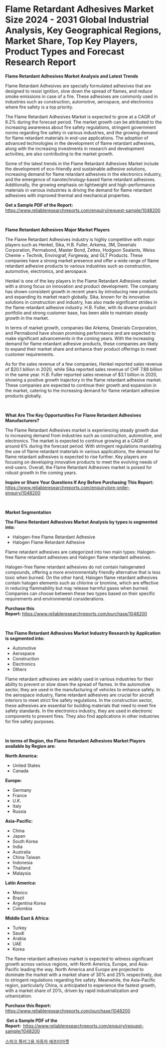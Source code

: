 <p><h1>Flame Retardant Adhesives Market Size 2024 - 2031 Global Industrial Analysis, Key Geographical Regions, Market Share, Top Key Players, Product Types and Forecast Research Report</h1></p><p><strong>Flame Retardant Adhesives Market Analysis and Latest Trends</strong></p>
<p><p>Flame Retardant Adhesives are specially formulated adhesives that are designed to resist ignition, slow down the spread of flames, and reduce smoke emissions in case of a fire. These adhesives are commonly used in industries such as construction, automotive, aerospace, and electronics where fire safety is a top priority.</p><p>The Flame Retardant Adhesives Market is expected to grow at a CAGR of 6.2% during the forecast period. The market growth can be attributed to the increasing awareness about fire safety regulations, stringent government norms regarding fire safety in various industries, and the growing demand for flame retardant materials in end-use applications. The adoption of advanced technologies in the development of flame retardant adhesives, along with the increasing investments in research and development activities, are also contributing to the market growth.</p><p>Some of the latest trends in the Flame Retardant Adhesives Market include the development of eco-friendly and sustainable adhesive solutions, increasing demand for flame retardant adhesives in the electronics industry, and the emergence of nanotechnology-based flame retardant adhesives. Additionally, the growing emphasis on lightweight and high-performance materials in various industries is driving the demand for flame retardant adhesives with improved thermal and mechanical properties.</p></p>
<p><strong>Get a Sample PDF of the Report:&nbsp;</strong> <a href="https://www.reliableresearchreports.com/enquiry/request-sample/1048200">https://www.reliableresearchreports.com/enquiry/request-sample/1048200</a></p>
<p>&nbsp;</p>
<p><strong>Flame Retardant Adhesives Major Market Players</strong></p>
<p><p>The Flame Retardant Adhesives industry is highly competitive with major players such as Henkel, Sika, H.B. Fuller, Arkema, 3M, Dexerials Corporation, Permabond, Master Bond, Zettex, Hodgson Sealants, Weiss Chemie + Technik, Envirograf, Forgeway, and GLT Products. These companies have a strong market presence and offer a wide range of flame retardant adhesive products to various industries such as construction, automotive, electronics, and aerospace.</p><p>Henkel is one of the key players in the Flame Retardant Adhesives market with a strong focus on innovation and product development. The company has shown consistent growth in recent years by introducing new products and expanding its market reach globally. Sika, known for its innovative solutions in construction and industry, has also made significant strides in the flame retardant adhesive industry. H.B. Fuller, with its diverse product portfolio and strong customer base, has been able to maintain steady growth in the market.</p><p>In terms of market growth, companies like Arkema, Dexerials Corporation, and Permabond have shown promising performance and are expected to make significant advancements in the coming years. With the increasing demand for flame retardant adhesive products, these companies are likely to expand their market share and enhance their product offerings to meet customer requirements.</p><p>As for the sales revenue of a few companies, Henkel reported sales revenue of $20.1 billion in 2020, while Sika reported sales revenue of CHF 7.88 billion in the same year. H.B. Fuller reported sales revenue of $3.1 billion in 2020, showing a positive growth trajectory in the flame retardant adhesive market. These companies are expected to continue their growth and expansion in the market, catering to the increasing demand for flame retardant adhesive products globally.</p></p>
<p>&nbsp;</p>
<p><strong>What Are The Key Opportunities For Flame Retardant Adhesives Manufacturers?</strong></p>
<p><p>The Flame Retardant Adhesives market is experiencing steady growth due to increasing demand from industries such as construction, automotive, and electronics. The market is expected to continue growing at a CAGR of around 6% during the forecast period. With stringent regulations mandating the use of flame retardant materials in various applications, the demand for flame retardant adhesives is expected to rise further. Key players are focusing on developing innovative products to meet the evolving needs of end-users. Overall, the Flame Retardant Adhesives market is poised for robust growth in the coming years.</p></p>
<p><strong>Inquire or Share Your Questions If Any Before Purchasing This Report:</strong> <a href="https://www.reliableresearchreports.com/enquiry/pre-order-enquiry/1048200">https://www.reliableresearchreports.com/enquiry/pre-order-enquiry/1048200</a></p>
<p>&nbsp;</p>
<p><strong>Market Segmentation</strong></p>
<p><strong>The Flame Retardant Adhesives Market Analysis by types is segmented into:</strong></p>
<p><ul><li>Halogen-free Flame Retardant Adhesive</li><li>Halogen Flame Retardant Adhesive</li></ul></p>
<p><p>Flame retardant adhesives are categorized into two main types: Halogen-free flame retardant adhesives and Halogen flame retardant adhesives. </p><p>Halogen-free flame retardant adhesives do not contain halogenated compounds, offering a more environmentally friendly alternative that is less toxic when burned. On the other hand, Halogen flame retardant adhesives contain halogen elements such as chlorine or bromine, which are effective in reducing flammability but may release harmful gases when burned. Companies can choose between these two types based on their specific requirements and environmental considerations.</p></p>
<p><strong>Purchase this Report:&nbsp;</strong><a href="https://www.reliableresearchreports.com/purchase/1048200">https://www.reliableresearchreports.com/purchase/1048200</a></p>
<p>&nbsp;</p>
<p><strong>The Flame Retardant Adhesives Market Industry Research by Application is segmented into:</strong></p>
<p><ul><li>Automotive</li><li>Aerospace</li><li>Construction</li><li>Electronics</li><li>Others</li></ul></p>
<p><p>Flame retardant adhesives are widely used in various industries for their ability to prevent or slow down the spread of flames. In the automotive sector, they are used in the manufacturing of vehicles to enhance safety. In the aerospace industry, flame retardant adhesives are crucial for aircraft interiors to meet strict fire safety regulations. In the construction sector, these adhesives are essential for building materials that need to meet fire safety standards. In the electronics industry, they are used in electronic components to prevent fires. They also find applications in other industries for fire safety purposes.</p></p>
<p>&nbsp;</p>
<p><strong>In terms of Region, the Flame Retardant Adhesives Market Players available by Region are:</strong></p>
<p>
    <p> <strong> North America: </strong>
        <ul>
            <li>United States</li>
            <li>Canada</li>
        </ul>
        </p> 
    <p> <strong> Europe: </strong>
        <ul>
            <li>Germany</li>
            <li>France</li>
            <li>U.K.</li>
            <li>Italy</li>
            <li>Russia</li>
        </ul>
        </p> 
    <p> <strong> Asia-Pacific: </strong>
        <ul>
            <li>China</li>
            <li>Japan</li>
            <li>South Korea</li>
            <li>India</li>
            <li>Australia</li>
            <li>China Taiwan</li>
            <li>Indonesia</li>
            <li>Thailand</li>
            <li>Malaysia</li>
        </ul>
        </p> 
    <p> <strong> Latin America: </strong>
        <ul>
            <li>Mexico</li>
            <li>Brazil</li>
            <li>Argentina Korea</li>
            <li>Colombia</li>
        </ul>
        </p> 
    <p> <strong> Middle East & Africa: </strong>
        <ul>
            <li>Turkey</li>
            <li>Saudi</li>
            <li>Arabia</li>
            <li>UAE</li>
            <li>Korea</li>
        </ul>
    </p>
    </p>
<p><p>The flame retardant adhesives market is expected to witness significant growth across various regions, with North America, Europe, and Asia-Pacific leading the way. North America and Europe are projected to dominate the market with a market share of 30% and 25% respectively, due to stringent regulations regarding fire safety. Meanwhile, the Asia-Pacific region, particularly China, is anticipated to experience the fastest growth, with a market share of 20%, driven by rapid industrialization and urbanization.</p></p>
<p><strong>Purchase this Report: </strong><a href="https://www.reliableresearchreports.com/purchase/1048200">https://www.reliableresearchreports.com/purchase/1048200</a></p>
<p>&nbsp;<strong>Get a Sample PDF of the Report:&nbsp;&nbsp;</strong><a href="https://www.reliableresearchreports.com/enquiry/request-sample/1048200">https://www.reliableresearchreports.com/enquiry/request-sample/1048200</a></p>
<p><strong></strong></p>
<p><p><a href="https://github.com/oajzkywllm460/Market-Research-Report-List-1/blob/main/8856426193090.md">스파크 플러그용 자동차 애프터마켓</a></p></p>